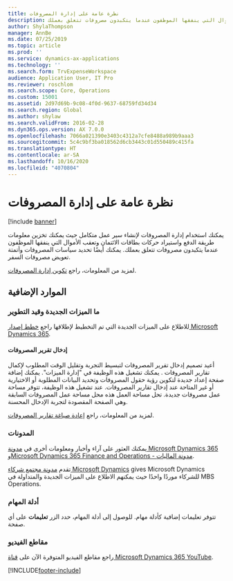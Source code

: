```yaml
---
title: نظرة عامة على إدارة المصروفات
description: يقدم هذا الموضوع معلومات عامة حول إدارة المصروفات وارتباطات إلى موارد إضافية. يمكنك استخدام إدارة المصروفات لإنشاء سير عمل متكامل حيث يمكنك تخزين معلومات طريقة الدفع واستيراد حركات بطاقات الائتمان وتعقب الأموال التي ينفقها الموظفون عندما يتكبدون مصروفات تتعلق بعملك.
author: ShylaThompson
manager: AnnBe
ms.date: 07/25/2019
ms.topic: article
ms.prod: ''
ms.service: dynamics-ax-applications
ms.technology: ''
ms.search.form: TrvExpenseWorkspace
audience: Application User, IT Pro
ms.reviewer: roschlom
ms.search.scope: Core, Operations
ms.custom: 15001
ms.assetid: 2d97d69b-9c08-4f0d-9637-68759fd34d34
ms.search.region: Global
ms.author: shylaw
ms.search.validFrom: 2016-02-28
ms.dyn365.ops.version: AX 7.0.0
ms.openlocfilehash: 7066a021390e3403c4312a7cfe8488a989b9aaa3
ms.sourcegitcommit: 5c4c9bf3ba018562d6cb3443c01d550489c415fa
ms.translationtype: HT
ms.contentlocale: ar-SA
ms.lasthandoff: 10/16/2020
ms.locfileid: "4070804"
---
```

# <a name="expense-management-overview"></a>نظرة عامة على إدارة المصروفات

[!include [banner](../includes/banner.md)]

يمكنك استخدام إدارة المصروفات لإنشاء سير عمل متكامل حيث يمكنك تخزين معلومات طريقة الدفع واستيراد حركات بطاقات الائتمان وتعقب الأموال التي ينفقها الموظفون عندما يتكبدون مصروفات تتعلق بعملك. يمكنك أيضًا تحديد سياسات المصروفات وأتمتة تعويض مصروفات السفر.

لمزيد من المعلومات، راجع [تكوين إدارة المصروفات](plan-expense-management.md).

## <a name="additional-resources"></a>الموارد الإضافية

### <a name="whats-new-and-in-development"></a>ما الميزات الجديدة وقيد التطوير

للاطلاع على الميزات الجديدة التي تم التخطيط لإطلاقها راجع [خطط إصدار Microsoft Dynamics 365](https://go.microsoft.com/fwlink/?linkid=2010158).

#### <a name="expense-report-entry"></a>إدخال تقرير المصروفات

أعيد تصميم إدخال تقرير المصروفات لتبسيط التجربة وتقليل الوقت المطلوب لإكمال تقارير المصروفات . يمكنك تشغيل هذه الوظيفة في "إدارة الميزات". يمكنك إضافة صفحة إعداد جديدة لتكوين رؤية حقول المصروفات وتحديد البيانات المطلوبة أو الاختيارية أو غير المتاحة عند إدخال تقارير المصروفات. عند تشغيل هذه الوظيفة، تتوفر مساحة عمل مصروفات جديدة. تحل مساحة العمل هذه محل مساحة عمل المصروفات السابقة وهي الصفحة المقصودة لتجربة الإدخال المحسنة.

لمزيد من المعلومات، راجع [إعادة صياغة تقارير المصروفات‬](ExpenseWorkspaceNew.md).

### <a name="blogs"></a>المدونات

يمكنك العثور على آراء وأخبار ومعلومات أخرى في [مدونة Microsoft Dynamics 365](https://community.dynamics.com/b/msftdynamicsblog?c=Enterprise) و[Microsoft Dynamics 365 Finance and Operations - مدونة الماليات](https://community.dynamics.com/365/financeandoperations/b/financials).

تقدم [مدونة مجتمع شركاء Microsoft Dynamics](https://community.dynamics.com/partner/b/operationspartnercommunityblog) gives Microsoft Dynamics للشركاء موردًا واحدًا حيث يمكنهم الاطلاع على الميزات الجديدة والمتداولة في MBS Operations.

### <a name="task-guides"></a>أدلة المهام

تتوفر تعليمات إضافية كأدلة مهام. للوصول إلى أدلة المهام، حدد الزر **تعليمات** على أي صفحة.

### <a name="videos"></a>مقاطع الفيديو

راجع مقاطع الفيديو المتوفرة الآن على [قناة Microsoft Dynamics 365 YouTube](https://www.youtube.com/channel/UCJGCg4rB3QSs8y_1FquelBQ).


[!INCLUDE[footer-include](../includes/footer-banner.md)]